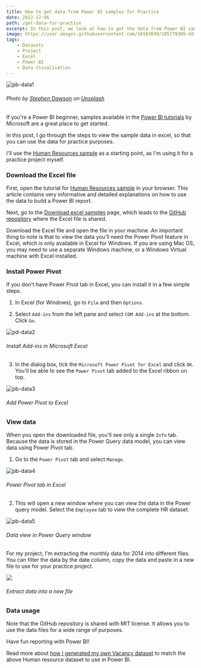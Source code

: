 ```yaml
---
title: How to get data from Power BI samples for Practice
date: 2022-12-06
path: /get-data-for-practice
excerpt: In this post, we look at how to get the data from Power BI samples for practice.
image: https://user-images.githubusercontent.com/10103699/205779305-ddf2b7b1-1e5b-4aa0-86fe-90ddfa85ee7a.jpg
tags: 
    - Datasets
    - Project
    - Excel
    - Power BI
    - Data Visualisation
---
```

![pb-data1](https://user-images.githubusercontent.com/10103699/205779305-ddf2b7b1-1e5b-4aa0-86fe-90ddfa85ee7a.jpg)
###### *Photo by [Stephen Dawson](https://unsplash.com/@dawson2406?utm_source=unsplash&utm_medium=referral&utm_content=creditCopyText) on [Unsplash](https://unsplash.com)*

If you're a Power BI beginner, samples available in the [Power BI tutorials](https://learn.microsoft.com/en-us/power-bi/create-reports/sample-datasets) by Microsoft are a great place to get started.

In this post, I go through the steps to view the sample data in excel, so that you can use the data for practice purposes.

I'll use the [Human Resources sample](https://learn.microsoft.com/en-us/power-bi/create-reports/sample-human-resources) 
as a starting point, as I'm using it for a practice project myself.

### Download the Excel file

First, open the tutorial for [Human Resources sample](https://learn.microsoft.com/en-us/power-bi/create-reports/sample-human-resources) in your browser. 
This article contains very informative and detailed explanations on how to use the data to build a Power BI report. 

Next, go to the [Download excel samples](https://learn.microsoft.com/en-us/power-bi/create-reports/sample-datasets#download-sample-excel-files) page,
which leads to the [GitHub repository](https://github.com/microsoft/powerbi-desktop-samples/tree/main/powerbi-service-samples) where the Excel file is shared. 

Download the Excel file and open the file in your machine. An important thing to note is that to view the data you'll need the Power Pivot 
feature in Excel, which is only available in Excel for Windows. If you are using Mac OS, you may need to use a separate Windows machine, or a 
Windows Virtual machine with Excel installed.

### Install Power Pivot

If you don't have Power Pivot tab in Excel, you can install it in a few simple steps. 

1. In Excel (for Windows), go to `File` and then `Options`.

2. Select `Add-ins` from the left pane and select `COM Add-ins` at the bottom. Click `Go`.

![pd-data2](https://user-images.githubusercontent.com/10103699/205799764-c116f6d7-5482-4b86-b03c-ad6670075ec3.png)
###### *Install Add-ins in Microsoft Excel*

3. In the dialog box, tick the `Microsoft Power Pivot for Excel` and click `OK`. You'll be able to see the `Power Pivot` tab added to the Excel ribbon on top.

![pb-data3](https://user-images.githubusercontent.com/10103699/205799789-6e819c24-bd85-4b42-89ce-90fe9ef9f8e0.png)
###### *Add Power Pivot to Excel*

### View data

When you open the downloaded file, you'll see only a single `Info` tab. 
Because the data is stored in the Power Query data model, you can view data using Power Pivot tab.

1. Go to the `Power Pivot` tab and select `Manage`.

![pb-data4](https://user-images.githubusercontent.com/10103699/205799822-0919707f-3bdc-4754-a60a-b104e4fc7032.png)
###### *Power Pivot tab in Excel*

2. This will open a new window where you can view the data in the Power query model. Select the `Employee` tab to view the complete HR dataset.

![pb-data5](https://user-images.githubusercontent.com/10103699/205800947-8651c083-dcfe-4139-86b2-6f1578edc5f0.png)
###### *Data view in Power Query window*

For my project, I'm extracting the monthly data for 2014 into different files. You can filter the data by the date column, 
copy the data and paste in a new file to use for your practice project.

![](https://user-images.githubusercontent.com/10103699/205806291-01a1fefc-bf98-4f14-8b9b-76024bb5e169.png)
###### *Extract data into a new file*

### Data usage

Note that the GitHub repository is shared with MIT license. It allows you to use the data files for a wide range of purposes.


Have fun reporting with Power BI!

Read more about [how I generated my own Vacancy dataset](https://malshal.github.io/bitsploit/generate-your-own-dataset) to match the above Human resource dataset to use in Power BI. 